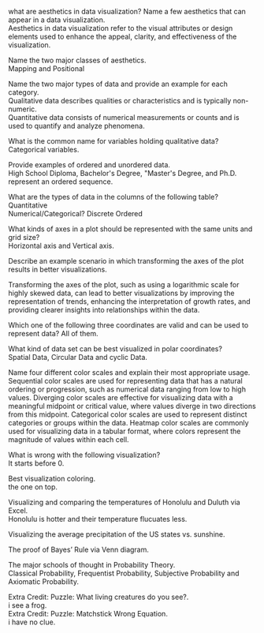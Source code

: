 what are aesthetics in data visualization? Name a few aesthetics that can appear in a data visualization.  
Aesthetics in data visualization refer to the visual attributes or design elements used to enhance the appeal, clarity, 
and effectiveness of the visualization.  

Name the two major classes of aesthetics.  
Mapping and Positional  

Name the two major types of data and provide an example for each category.  
Qualitative data describes qualities or characteristics and is typically non-numeric.  
Quantitative data consists of numerical measurements or counts and is used to quantify and analyze phenomena.  

What is the common name for variables holding qualitative data?  
Categorical variables.  

Provide examples of ordered and unordered data.  
High School Diploma, Bachelor's Degree, "Master's Degree, and Ph.D. represent an ordered sequence.  

What are the types of data in the columns of the following table?  
Quantitative  
Numerical/Categorical?
Discrete
Ordered  

What kinds of axes in a plot should be represented with the same units and grid size?  
Horizontal axis and Vertical axis.  

Describe an example scenario in which transforming the axes of the plot results in better visualizations. 

Transforming the axes of the plot, such as using a logarithmic scale for highly skewed data, can
lead to better visualizations by improving the representation of trends, enhancing the interpretation 
of growth rates, and providing clearer insights into relationships within the data.  

Which one of the following three coordinates are valid and can be used to represent data?
All of them.  

What kind of data set can be best visualized in polar coordinates?  
Spatial Data, Circular Data and cyclic Data.

Name four different color scales and explain their most appropriate usage.  
Sequential color scales are used for representing data that has a natural ordering or progression, 
such as numerical data ranging from low to high values.
Diverging color scales are effective for visualizing data with a meaningful midpoint or critical value, 
where values diverge in two directions from this midpoint.
Categorical color scales are used to represent distinct categories or groups within the data.
Heatmap color scales are commonly used for visualizing data in a tabular format, 
where colors represent the magnitude of values within each cell.  


What is wrong with the following visualization?  
It starts before 0.

Best visualization coloring.  
the one on top.  

Visualizing and comparing the temperatures of Honolulu and Duluth via Excel.  
Honolulu is hotter and their temperature flucuates less.  

Visualizing the average precipitation of the US states vs. sunshine.  

The proof of Bayes’ Rule via Venn diagram.  

The major schools of thought in Probability Theory.  
Classical Probability, Frequentist Probability, Subjective Probability and Axiomatic Probability.  

Extra Credit: Puzzle: What living creatures do you see?.  
i see a frog.  
Extra Credit: Puzzle: Matchstick Wrong Equation.  
i have no clue.

